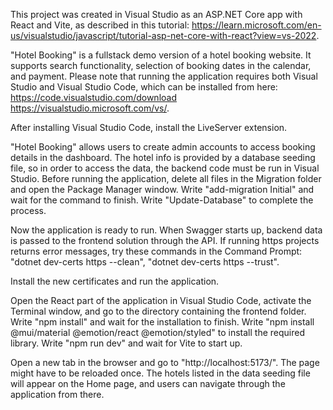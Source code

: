 This project was created in Visual Studio as an ASP.NET Core app with React and Vite, as described in this tutorial:
https://learn.microsoft.com/en-us/visualstudio/javascript/tutorial-asp-net-core-with-react?view=vs-2022.

"Hotel Booking" is a fullstack demo version of a hotel booking website. It supports search functionality, selection of booking dates in the calendar, and payment. Please note that running the application requires 
both Visual Studio and Visual Studio Code, which can be installed from here:
https://code.visualstudio.com/download
https://visualstudio.microsoft.com/vs/.

After installing Visual Studio Code, install the LiveServer extension.

"Hotel Booking" allows users to create admin accounts to access booking details in the dashboard. The hotel info is provided by a database seeding file, so in order to access the data, the backend code must be
run in Visual Studio. Before running the application, delete all files in the Migration folder and open the Package Manager window.
Write "add-migration Initial" and wait for the command to finish.
Write "Update-Database" to complete the process.

Now the application is ready to run. When Swagger starts up, backend data is passed to the frontend solution through the API. 
If running https projects returns error messages, try these commands in the Command Prompt: 
"dotnet dev-certs https --clean",
"dotnet dev-certs https --trust".

Install the new certificates and run the application.

Open the React part of the application in Visual Studio Code, activate the Terminal window, and go to the directory containing the frontend folder. 
Write "npm install" and wait for the installation to finish.
Write "npm install @mui/material @emotion/react @emotion/styled" to install the required library.
Write "npm run dev" and wait for Vite to start up.

Open a new tab in the browser and go to "http://localhost:5173/". The page might have to be reloaded once.
The hotels listed in the data seeding file will appear on the Home page, and users can navigate through the application from there. 







